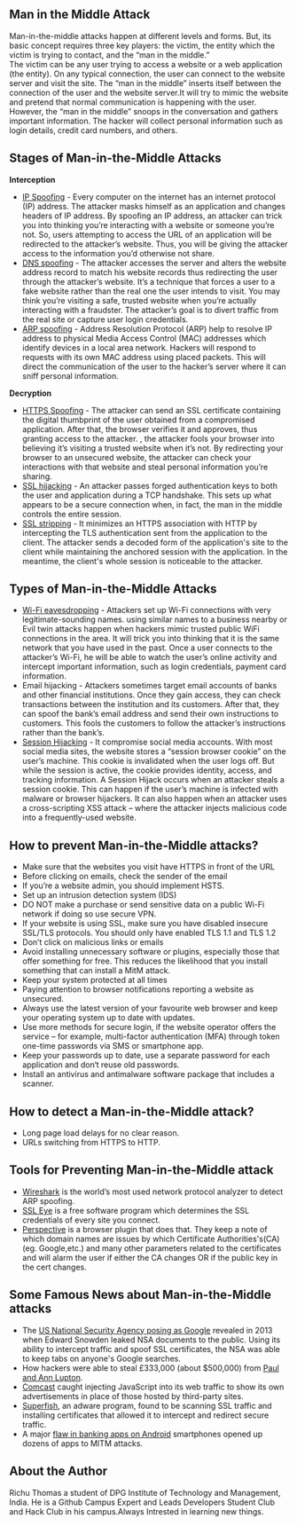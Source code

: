 ## Man in the Middle Attack
Man-in-the-middle attacks happen at different levels and forms. But, its basic concept requires three key players: the victim, the entity which the victim is trying to contact, and the “man in the middle.”<br/>
The victim can be any user trying to access a website or a web application (the entity). On any typical connection, the user can connect to the website server and visit the site. The “man in the middle” inserts itself between the connection of the user and the website server.It will try to mimic the website and pretend that normal communication is happening with the user. However, the “man in the middle” snoops in the conversation and gathers important information. The hacker will collect personal information such as login details, credit card numbers, and others.

## Stages of Man-in-the-Middle Attacks
<b>Interception</b>
- [IP Spoofing](https://www.cloudflare.com/learning/ddos/glossary/ip-spoofing/) - Every computer on the internet has an internet protocol (IP) address. The attacker masks himself as an application and changes headers of IP address. By spoofing an IP address, an attacker can trick you into thinking you’re interacting with a website or someone you’re not. So, users attempting to access the URL of an application will be redirected to the attacker’s website. Thus, you will be giving the attacker access to the information you’d otherwise not share.
- [DNS spoofing](https://www.keycdn.com/support/dns-spoofing) - The attacker accesses the server and alters the website address record to match his website records thus redirecting the user through the attacker’s website. It’s a technique that forces a user to a fake website rather than the real one the user intends to visit. You may think you’re visiting a safe, trusted website when you’re actually interacting with a fraudster. The attacker’s goal is to divert traffic from the real site or capture user login credentials.
- [ARP spoofing](https://www.imperva.com/learn/application-security/arp-spoofing/) - Address Resolution Protocol (ARP) help to resolve IP address to physical Media Access Control (MAC) addresses which identify devices in a local area network. Hackers will respond to requests with its own MAC address using placed packets. This will direct the communication of the user to the hacker’s server where it can sniff personal information.

<b>Decryption</b>
- [HTTPS Spoofing](https://www.thewindowsclub.com/https-security-spoofing-man-in-the-middle/) - The attacker can send an SSL certificate containing the digital thumbprint of the user obtained from a compromised application. After that, the browser verifies it and approves, thus granting access to the attacker. , the attacker fools your browser into believing it’s visiting a trusted website when it’s not. By redirecting your browser to an unsecured website, the attacker can check your interactions with that website and steal personal information you’re sharing.
- [SSL hijacking](http://techgenix.com/Understanding-Man-in-the-Middle-Attacks-ARP-Part4/) - An attacker passes forged authentication keys to both the user and application during a TCP handshake. This sets up what appears to be a secure connection when, in fact, the man in the middle controls the entire session.
- [SSL stripping](http://techgenix.com/Understanding-Man-in-the-Middle-Attacks-ARP-Part4/) - It minimizes an HTTPS association with HTTP by intercepting the TLS authentication sent from the application to the client. The attacker sends a decoded form of the application's site to the client while maintaining the anchored session with the application. In the meantime, the client's whole session is noticeable to the attacker.

## Types of Man-in-the-Middle Attacks
- [Wi-Fi eavesdropping](https://doubleoctopus.com/security-wiki/threats-and-tools/wi-fi-eavesdropping/) - Attackers set up Wi-Fi connections with very legitimate-sounding names. using similar names to a business nearby or Evil twin attacks happen when hackers mimic trusted public WiFi connections in the area. It will trick you into thinking that it is the same network that you have used in the past. Once a user connects to the attacker’s Wi-Fi, he will be able to watch the user’s online activity and intercept important information, such as login credentials, payment card information.
- Email hijacking - Attackers sometimes target email accounts of banks and other financial institutions. Once they gain access, they can check transactions between the institution and its customers. After that, they can spoof the bank’s email address and send their own instructions to customers. This fools the customers to follow the attacker’s instructions rather than the bank’s.
- [Session Hijacking](https://owasp.org/www-community/attacks/Session_hijacking_attack) - It compromise social media accounts. With most social media sites, the website stores a “session browser cookie” on the user’s machine. This cookie is invalidated when the user logs off. But while the session is active, the cookie provides identity, access, and tracking information. A Session Hijack occurs when an attacker steals a session cookie. This can happen if the user’s machine is infected with malware or browser hijackers. It can also happen when an attacker uses a cross-scripting XSS attack – where the attacker injects malicious code into a frequently-used website.

## How to prevent Man-in-the-Middle attacks?
- Make sure that the websites you visit have HTTPS in front of the URL
- Before clicking on emails, check the sender of the email
- If you’re a website admin, you should implement HSTS.
- Set up an intrusion detection system (IDS)
- DO NOT make a purchase or send sensitive data on a public Wi-Fi network if doing so use secure VPN.
- If your website is using SSL, make sure you have disabled insecure SSL/TLS protocols. You should only have enabled TLS 1.1 and TLS 1.2
- Don’t click on malicious links or emails
- Avoid installing unnecessary software or plugins, especially those that offer something for free. This reduces the likelihood that you install something that can install a MitM attack.
- Keep your system protected at all times
- Paying attention to browser notifications reporting a website as unsecured.
- Always use the latest version of your favourite web browser and keep your operating system up to date with updates.
- Use more methods for secure login, if the website operator offers the service – for example, multi-factor authentication (MFA) through token one-time passwords via SMS or smartphone app.
- Keep your passwords up to date, use a separate password for each application and don‘t reuse old passwords.
- Install an antivirus and antimalware software package that includes a scanner.


## How to detect a Man-in-the-Middle attack?
- Long page load delays for no clear reason.
- URLs switching from HTTPS to HTTP.

## Tools for Preventing Man-in-the-Middle attack
- [Wireshark](https://www.wireshark.org/) is the world’s most used network protocol analyzer to detect ARP spoofing.
- [SSL Eye](https://www.digi77.com/ssl-eye-prism-protection/) is a free software program which determines the SSL credentials of every site you connect.
- [Perspective](https://perspectives-project.org/) is a browser plugin that does that. They keep a note of which domain names are issues by which Certificate Authorities's(CA) (eg. Google,etc.) and many other parameters related to the certificates and will alarm the user if either the CA changes OR if the public key in the cert changes.

## Some Famous News about Man-in-the-Middle attacks
- The [US National Security Agency posing as Google](https://www.cnet.com/news/nsa-disguised-itself-as-google-to-spy-say-reports/) revealed in 2013 when Edward Snowden leaked NSA documents to the public. Using its ability to intercept traffic and spoof SSL certificates, the NSA was able to keep tabs on anyone's Google searches.
- How hackers were able to steal £333,000 (about $500,000) from [Paul and Ann Lupton](https://www.telegraph.co.uk/finance/personalfinance/borrowing/mortgages/11605010/Fraudsters-hacked-emails-to-my-solicitor-and-stole-340000-from-my-property-sale.html).
- [Comcast](https://www.infoworld.com/article/2925839/code-injection-new-low-isps.html) caught injecting JavaScript into its web traffic to show its own advertisements in place of those hosted by third-party sites.
- [Superfish](https://www.techrepublic.com/article/superfish-adware-weakens-security-and-injects-ads-on-some-lenovo-laptops/), an adware program, found to be scanning SSL traffic and installing certificates that allowed it to intercept and redirect secure traffic.
- A major [flaw in banking apps on Android](https://www.zdnet.com/article/man-in-the-middle-flaw-left-smartphone-banking-apps-vulnerable/) smartphones opened up dozens of apps to MITM attacks.

## About the Author

Richu Thomas a student of DPG Institute of Technology and Management, India. He is a Github Campus Expert and Leads Developers Student Club and Hack Club in his campus.Always Intrested in learning new things.
